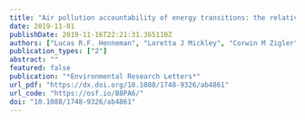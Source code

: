 ```yaml
---
title: "Air pollution accountability of energy transitions: the relative importance of point source emissions and wind fields in exposure changes"
date: 2019-11-01
publishDate: 2019-11-16T22:21:31.365110Z
authors: ["Lucas R.F. Henneman", "Loretta J Mickley", "Corwin M Zigler"]
publication_types: ["2"]
abstract: ""
featured: false
publication: "*Environmental Research Letters*"
url_pdf: "https://dx.doi.org/10.1088/1748-9326/ab4861"
url_code: "https://osf.io/B8PA6/"
doi: "10.1088/1748-9326/ab4861"
---
```


